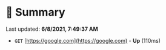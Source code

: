 # 📖 Summary
Last updated: **6/8/2021, 7:49:37 AM**

- `GET` [https://google.com](https://google.com) - **Up** (110ms)

